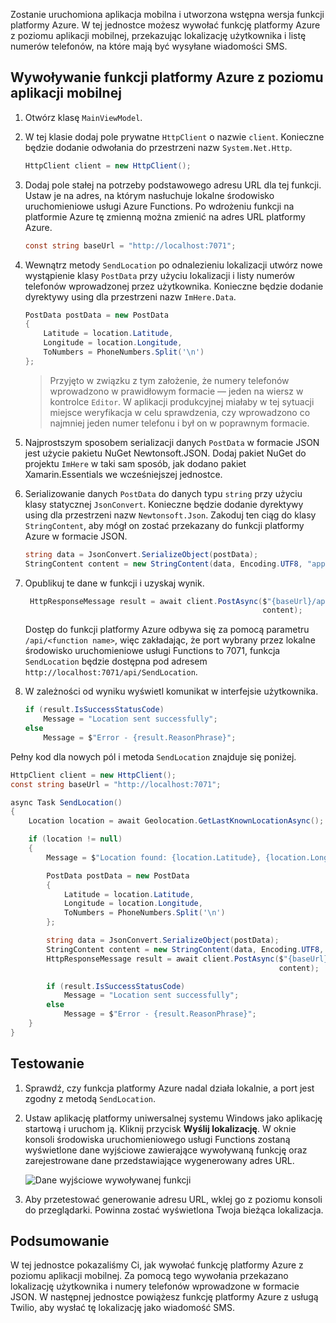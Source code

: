 Zostanie uruchomiona aplikacja mobilna i utworzona wstępna wersja funkcji platformy Azure. W tej jednostce możesz wywołać funkcję platformy Azure z poziomu aplikacji mobilnej, przekazując lokalizację użytkownika i listę numerów telefonów, na które mają być wysyłane wiadomości SMS.

## <a name="calling-the-azure-function-from-the-mobile-app"></a>Wywoływanie funkcji platformy Azure z poziomu aplikacji mobilnej

1. Otwórz klasę `MainViewModel`.

2. W tej klasie dodaj pole prywatne `HttpClient` o nazwie `client`. Konieczne będzie dodanie odwołania do przestrzeni nazw `System.Net.Http`.

    ```cs
    HttpClient client = new HttpClient();
    ```

3. Dodaj pole stałej na potrzeby podstawowego adresu URL dla tej funkcji. Ustaw je na adres, na którym nasłuchuje lokalne środowisko uruchomieniowe usługi Azure Functions. Po wdrożeniu funkcji na platformie Azure tę zmienną można zmienić na adres URL platformy Azure.

    ```cs
    const string baseUrl = "http://localhost:7071";
    ```

4. Wewnątrz metody `SendLocation` po odnalezieniu lokalizacji utwórz nowe wystąpienie klasy `PostData` przy użyciu lokalizacji i listy numerów telefonów wprowadzonej przez użytkownika. Konieczne będzie dodanie dyrektywy using dla przestrzeni nazw `ImHere.Data`.

    ```cs
    PostData postData = new PostData
    {
        Latitude = location.Latitude,
        Longitude = location.Longitude,
        ToNumbers = PhoneNumbers.Split('\n')
    };
    ```

    > Przyjęto w związku z tym założenie, że numery telefonów wprowadzono w prawidłowym formacie — jeden na wiersz w kontrolce `Editor`. W aplikacji produkcyjnej miałaby w tej sytuacji miejsce weryfikacja w celu sprawdzenia, czy wprowadzono co najmniej jeden numer telefonu i był on w poprawnym formacie.

5. Najprostszym sposobem serializacji danych `PostData` w formacie JSON jest użycie pakietu NuGet Newtonsoft.JSON. Dodaj pakiet NuGet do projektu `ImHere` w taki sam sposób, jak dodano pakiet Xamarin.Essentials we wcześniejszej jednostce.

6. Serializowanie danych `PostData` do danych typu `string` przy użyciu klasy statycznej `JsonConvert`. Konieczne będzie dodanie dyrektywy using dla przestrzeni nazw `Newtonsoft.Json`. Zakoduj ten ciąg do klasy `StringContent`, aby mógł on zostać przekazany do funkcji platformy Azure w formacie JSON.

    ```cs
    string data = JsonConvert.SerializeObject(postData);
    StringContent content = new StringContent(data, Encoding.UTF8, "application/json");
    ```

7. Opublikuj te dane w funkcji i uzyskaj wynik.

   ```cs
    HttpResponseMessage result = await client.PostAsync($"{baseUrl}/api/SendLocation",
                                                        content);
   ```

   Dostęp do funkcji platformy Azure odbywa się za pomocą parametru `/api/<function name>`, więc zakładając, że port wybrany przez lokalne środowisko uruchomieniowe usługi Functions to 7071, funkcja `SendLocation` będzie dostępna pod adresem `http://localhost:7071/api/SendLocation`.

8. W zależności od wyniku wyświetl komunikat w interfejsie użytkownika.

    ```cs
    if (result.IsSuccessStatusCode)
        Message = "Location sent successfully";
    else
        Message = $"Error - {result.ReasonPhrase}";
    ```

Pełny kod dla nowych pól i metoda `SendLocation` znajduje się poniżej.

```cs
HttpClient client = new HttpClient();
const string baseUrl = "http://localhost:7071";

async Task SendLocation()
{
    Location location = await Geolocation.GetLastKnownLocationAsync();

    if (location != null)
    {
        Message = $"Location found: {location.Latitude}, {location.Longitude}.";

        PostData postData = new PostData
        {
            Latitude = location.Latitude,
            Longitude = location.Longitude,
            ToNumbers = PhoneNumbers.Split('\n')
        };

        string data = JsonConvert.SerializeObject(postData);
        StringContent content = new StringContent(data, Encoding.UTF8, "application/json");
        HttpResponseMessage result = await client.PostAsync($"{baseUrl}/api/SendLocation",
                                                            content);

        if (result.IsSuccessStatusCode)
            Message = "Location sent successfully";
        else
            Message = $"Error - {result.ReasonPhrase}";
    }
}
```

## <a name="testing-it-out"></a>Testowanie

1. Sprawdź, czy funkcja platformy Azure nadal działa lokalnie, a port jest zgodny z metodą `SendLocation`.

2. Ustaw aplikację platformy uniwersalnej systemu Windows jako aplikację startową i uruchom ją. Kliknij przycisk **Wyślij lokalizację**. W oknie konsoli środowiska uruchomieniowego usługi Functions zostaną wyświetlone dane wyjściowe zawierające wywoływaną funkcję oraz zarejestrowane dane przedstawiające wygenerowany adres URL.

    ![Dane wyjściowe wywoływanej funkcji](../media/6-function-called.png)

3. Aby przetestować generowanie adresu URL, wklej go z poziomu konsoli do przeglądarki. Powinna zostać wyświetlona Twoja bieżąca lokalizacja.

## <a name="summary"></a>Podsumowanie

W tej jednostce pokazaliśmy Ci, jak wywołać funkcję platformy Azure z poziomu aplikacji mobilnej. Za pomocą tego wywołania przekazano lokalizację użytkownika i numery telefonów wprowadzone w formacie JSON. W następnej jednostce powiążesz funkcję platformy Azure z usługą Twilio, aby wysłać tę lokalizację jako wiadomość SMS.